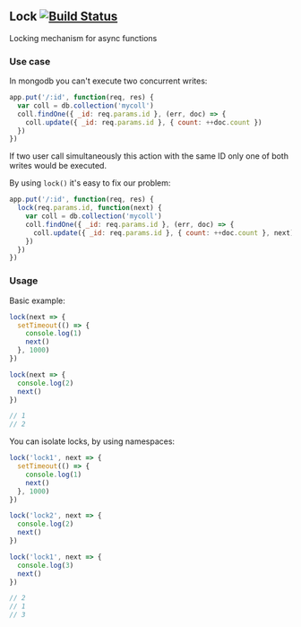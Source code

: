## Lock [![Build Status](https://travis-ci.org/julesbou/simple-lock.svg?branch=master)](https://travis-ci.org/julesbou/simple-lock)

Locking mechanism for async functions

### Use case

In mongodb you can't execute two concurrent writes:

```js
app.put('/:id', function(req, res) {
  var coll = db.collection('mycoll')
  coll.findOne({ _id: req.params.id }, (err, doc) => {
    coll.update({ _id: req.params.id }, { count: ++doc.count })
  })
})
```

If two user call simultaneously this action with the same ID only one of both writes would be executed.

By using `lock()` it's easy to fix our problem:

```js
app.put('/:id', function(req, res) {
  lock(req.params.id, function(next) {
    var coll = db.collection('mycoll')
    coll.findOne({ _id: req.params.id }, (err, doc) => {
      coll.update({ _id: req.params.id }, { count: ++doc.count }, next)
    })
  })
})
```


### Usage

Basic example:

```js
lock(next => {
  setTimeout(() => {
    console.log(1)
    next()
  }, 1000)
})

lock(next => {
  console.log(2)
  next()
})

// 1
// 2
```

You can isolate locks, by using namespaces:

```js
lock('lock1', next => {
  setTimeout(() => {
    console.log(1)
    next()
  }, 1000)
})

lock('lock2', next => {
  console.log(2)
  next()
})

lock('lock1', next => {
  console.log(3)
  next()
})

// 2
// 1
// 3
```
